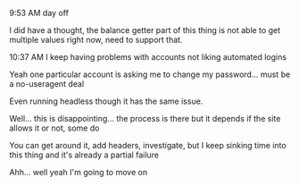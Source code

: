 9:53 AM day off

I did have a thought, the balance getter part of this thing is not able to get multiple values right now, need to support that.

10:37 AM
I keep having problems with accounts not liking automated logins

Yeah one particular account is asking me to change my password... must be a no-useragent deal

Even running headless though it has the same issue.

Well... this is disappointing... the process is there but it depends if the site allows it or not, some do

You can get around it, add headers, investigate, but I keep sinking time into this thing and it's already a partial failure

Ahh... well yeah I'm going to move on
